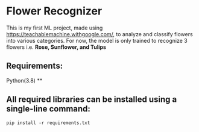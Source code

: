# Flower Recognizer
This is my first ML project, made using https://teachablemachine.withgoogle.com/, to analyze and classify flowers into various categories. For now, the model is only trained to recognize 3 flowers i.e. __Rose, Sunflower, and Tulips__

## Requirements:
Python(3.8) **

## All required libraries can be installed using a single-line command:
<code>pip install -r requirements.txt </code>
